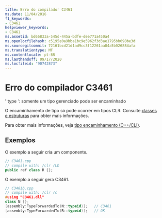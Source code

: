```yaml
---
title: Erro do compilador C3461
ms.date: 11/04/2016
f1_keywords:
- C3461
helpviewer_keywords:
- C3461
ms.assetid: bd66833a-545d-445a-bdfe-dee771a450a4
ms.openlocfilehash: c5195e0a9bba1bc9e5962f3d3ae1795bb098be3d
ms.sourcegitcommit: 72161bcd21d1ad9cc3f12261aa84a5b026884afa
ms.translationtype: MT
ms.contentlocale: pt-BR
ms.lasthandoff: 09/17/2020
ms.locfileid: "90742873"
---
```

# <a name="compiler-error-c3461"></a>Erro do compilador C3461

' type ': somente um tipo gerenciado pode ser encaminhado

O encaminhamento de tipo só pode ocorrer em tipos CLR.  Consulte [classes e estruturas](../../extensions/classes-and-structs-cpp-component-extensions.md) para obter mais informações.

Para obter mais informações, veja [tipo encaminhamento (C++/CLI)](../../extensions/type-forwarding-cpp-cli.md).

## <a name="examples"></a>Exemplos

O exemplo a seguir cria um componente.

```cpp
// C3461.cpp
// compile with: /clr /LD
public ref class R {};
```

O exemplo a seguir gera C3461.

```cpp
// C3461b.cpp
// compile with: /clr /c
#using "C3461.dll"
class N {};
[assembly:TypeForwardedTo(N::typeid)];   // C3461
[assembly:TypeForwardedTo(R::typeid)];   // OK
```
